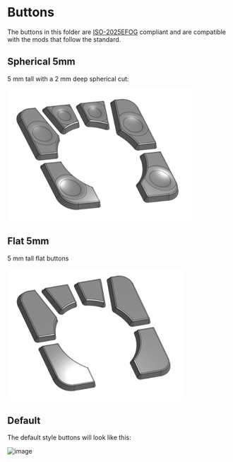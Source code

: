 # Buttons

The buttons in this folder are [ISO-2025EFOG](https://github.com/efogdev/ISO-2025EFOG) compliant and are compatible with the mods that follow the standard.

## Spherical 5mm

5 mm tall with a 2 mm deep spherical cut:

<img alt='spherical-5mm' src='./spherical-5mm/images/spherical-buttons-5mm-render.png' height="300px"/>

## Flat 5mm

5 mm tall flat buttons

<img alt='flat-5mm' src='./flat-5mm/images/flat-buttons-5mm-render.png' height="300px"/>

## Default

The default style buttons will look like this:

![image](https://github.com/user-attachments/assets/0817330c-2b30-49e5-9413-34a954e43823)
